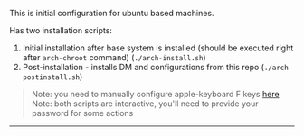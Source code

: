 This is initial configuration for ubuntu based machines.

Has two installation scripts:
1. Initial installation after base system is installed (should be executed right after `arch-chroot` command) (`./arch-install.sh`)
1. Post-installation - installs DM and configurations from this repo (`./arch-postinstall.sh`)

> Note: you need to manually configure apple-keyboard F keys [here](https://wiki.archlinux.org/index.php/Apple_Keyboard#Function_keys_do_not_work)
> Note: both scripts are interactive, you'll need to provide
> your password for some actions

---
